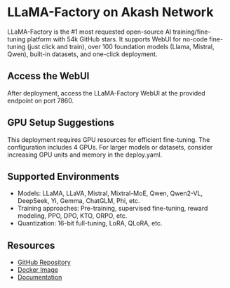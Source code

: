 # LLaMA-Factory on Akash Network

LLaMA-Factory is the #1 most requested open-source AI training/fine-tuning platform with 54k GitHub stars. It supports WebUI for no-code fine-tuning (just click and train), over 100 foundation models (Llama, Mistral, Qwen), built-in datasets, and one-click deployment.

## Access the WebUI

After deployment, access the LLaMA-Factory WebUI at the provided endpoint on port 7860.

## GPU Setup Suggestions

This deployment requires GPU resources for efficient fine-tuning. The configuration includes 4 GPUs. For larger models or datasets, consider increasing GPU units and memory in the deploy.yaml.

## Supported Environments

- Models: LLaMA, LLaVA, Mistral, Mixtral-MoE, Qwen, Qwen2-VL, DeepSeek, Yi, Gemma, ChatGLM, Phi, etc.
- Training approaches: Pre-training, supervised fine-tuning, reward modeling, PPO, DPO, KTO, ORPO, etc.
- Quantization: 16-bit full-tuning, LoRA, QLoRA, etc.

## Resources

- [GitHub Repository](https://github.com/hiyouga/LLaMA-Factory)
- [Docker Image](https://hub.docker.com/r/ljxha471758/llama-factory)
- [Documentation](https://llama-factory.readthedocs.io/en/latest/)